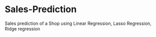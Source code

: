 # Sales-Prediction
Sales prediction of a Shop using Linear Regression, Lasso Regression, Ridge regression
